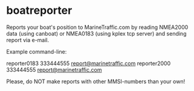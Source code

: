 # boatreporter
Reports your boat's position to MarineTraffic.com by reading NMEA2000 data (using canboat) or NMEA0183 (using kplex tcp server) and sending report via e-mail.

Example command-line:

reporter0183 333444555 report@marinetraffic.com
reporter2000 333444555 report@marinetraffic.com

Please, do NOT make reports with other MMSI-numbers than your own!

